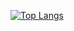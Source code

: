 [![Top Langs](https://github-readme-stats.vercel.app/api/top-langs/?username=LuisEnrDiaz&layout=compact)](https://github.com/LuisEnrDiaz/github-readme-stats)
